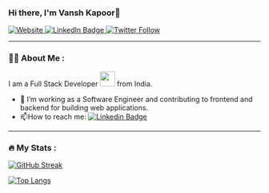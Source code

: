 ### Hi there, I'm Vansh Kapoor👋

<div id="badges">
  <a href="https://vansh-kapoor.onrender.com">
    <img alt="Website" src="https://img.shields.io/website?style=for-the-badge&up_message=VK&url=https%3A%2F%2Fvansh-kapoor.onrender.com">
  </a>
  <a href="https://www.linkedin.com/in/vanshk">
    <img src="https://img.shields.io/badge/LinkedIn-blue?style=for-the-badge&logo=linkedin&logoColor=white" alt="LinkedIn Badge"/>
  </a>
  <a href="https://twitter.com/VanshhhK">
   <img alt="Twitter Follow" src="https://img.shields.io/twitter/follow/VanshhhK?color=blue&logo=twitter&style=for-the-badge">
  </a>
</div>

---

### :man_technologist: About Me :

I am a Full Stack Developer <img src="https://media.giphy.com/media/WUlplcMpOCEmTGBtBW/giphy.gif" width="30"> from India.
- :telescope: I’m working as a Software Engineer and contributing to frontend and backend for building web applications.
- :mailbox:How to reach me: [![Linkedin Badge](https://img.shields.io/badge/-vansh-blue?style=flat&logo=Linkedin&logoColor=white)](https://www.linkedin.com/in/vanshk)
---

### :fire: My Stats :

[![GitHub Streak](http://github-readme-streak-stats.herokuapp.com?user=Vanssh-k&theme=dark&background=000000)](https://git.io/streak-stats)

[![Top Langs](https://github-readme-stats.vercel.app/api/top-langs/?username=Vanssh-k&layout=compact&theme=vision-friendly-dark)](https://github.com/anuraghazra/github-readme-stats)
